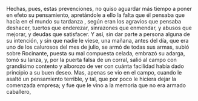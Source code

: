 Hechas, pues, estas prevenciones, no quiso aguardar más tiempo a poner en efeto su pensamiento,
apretándole a ello la falta que él pensaba que hacía en el mundo su tardanza
, según eran los agravios que pensaba deshacer, tuertos que enderezar, sinrazones que enmendar,
y abusos que mejorar, y deudas que satisfacer. Y así, sin dar parte a persona alguna de su intención,
y sin que nadie le viese, una mañana, antes del día, que era uno de los calurosos del mes de julio,
se armó de todas sus armas, subió sobre Rocinante, puesta su mal compuesta celada, embrazó su adarga,
tomó su lanza, y, por la puerta falsa de un corral, salió al campo con grandísimo contento y
alborozo de ver con cuánta facilidad había dado principio a su buen deseo.
Mas, apenas se vio en el campo, cuando le asaltó un pensamiento terrible, y tal,
que por poco le hiciera dejar la comenzada empresa;
y fue que le vino a la memoria que no era armado caballero,